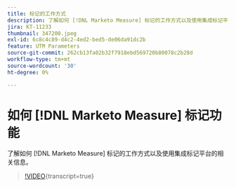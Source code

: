 ```yaml
---
title: 标记的工作方式
description: 了解如何 [!DNL Marketo Measure] 标记的工作方式以及使用集成标记平台的相关信息。
jira: KT-11233
thumbnail: 347200.jpeg
exl-id: 6c8c4c89-d4c2-4ed2-bed5-de06da91dc2b
feature: UTM Parameters
source-git-commit: 262cb13fa02b32f7918ebd569720b80078c2b28d
workflow-type: tm+mt
source-wordcount: '30'
ht-degree: 0%

---
```


# 如何 [!DNL Marketo Measure] 标记功能

了解如何 [!DNL Marketo Measure] 标记的工作方式以及使用集成标记平台的相关信息。

>[!VIDEO](https://video.tv.adobe.com/v/347200/?learn=on){transcript=true}
